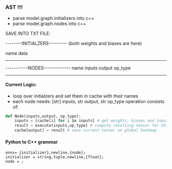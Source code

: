 ### AST !!!

- parse model.graph.initializers into c++
- parse model.graph.nodes into c++

SAVE INTO TXT FILE:

--------INITIALZERS--------- (both weights and biases are here)

name
data

-----------------------------

-----------NODES-------------
name
inputs
output
op_type

-------------------------------



#### Current Logic:

- loop over initialzers and set them in cache with their names 
- each node needs: [str] inputs, str output, str op_type
 operation consists of:

``` python
def Node(inputs,output, op_type):
    inputs = [cache[i] for i in inputs] # get weights, biases and inputs from previous layers
    result = execute(inputs,op_type) # compute resulting tensor for this layer
    cache[output] = result # save current tensor on global hashmap
```


#### Python to C++ grammar

``` ebnf
onnx= {initializer},newline,{node};
initializer = string,tuple,newline,{float};
node = ;
```
